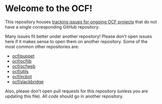 # Welcome to the OCF!

This repository houses [tracking issues for ongoing OCF
projects](https://github.com/ocf/projects/issues) that do not have a single
corresponding GitHub repository.

Many issues fit better under another repository! Please don't open issues here
if it makes sense to open them on another repository. Some of the most common
other repositories are:
- [ocf/puppet](https://github.com/ocf/puppet)
- [ocf/ocflib](https://github.com/ocf/ocflib)
- [ocf/ocfweb](https://github.com/ocf/ocfweb)
- [ocf/utils](https://github.com/ocf/utils)
- [ocf/ircbot](https://github.com/ocf/ircbot)
- [ocf/slackbridge](https://github.com/ocf/slackbridge)

Also, please don't open pull requests for this repository (unless you are
updating this file). All _code_ should go in another repository.
